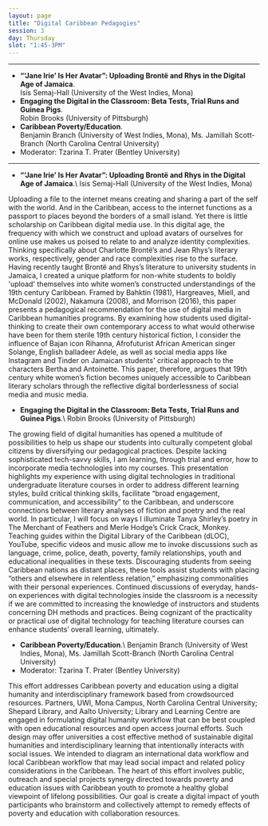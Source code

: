 ```yaml
---
layout: page
title: "Digital Caribbean Pedagogies"
session: 3
day: Thursday
slot: "1:45-3PM"
---
```



---

- **“‘Jane Irie’ Is Her Avatar”: Uploading Brontë and Rhys in the Digital Age of Jamaica**.\
Isis Semaj-Hall (University of the West Indies, Mona) 
- **Engaging the Digital in the Classroom: Beta Tests, Trial Runs and Guinea Pigs**.\
Robin Brooks (University of Pittsburgh)
- **Caribbean Poverty/Education**.\
Benjamin Branch (University of West Indies, Mona), Ms. Jamillah Scott-Branch (North Carolina Central University)
- Moderator: Tzarina T. Prater (Bentley University)

---

- **“‘Jane Irie’ Is Her Avatar”: Uploading Brontë and Rhys in the Digital Age of Jamaica**.\\
Isis Semaj-Hall (University of the West Indies, Mona) 

Uploading a file to the internet means creating and sharing a part of the self with the world. And in the Caribbean, access to the internet functions as a passport to places beyond the borders of a small island. Yet there is little scholarship on Caribbean digital media use. In this digital age, the frequency with which we construct and upload avatars of ourselves for online use makes us poised to relate to and analyze identity complexities. Thinking specifically about Charlotte Brontë’s and Jean Rhys’s literary works, respectively, gender and race complexities rise to the surface.  Having recently taught Brontë and Rhys’s literature to university students in Jamaica, I created a unique platform for non-white students to boldly 'upload' themselves into white women’s constructed understandings of the 19th century Caribbean. Framed by Bahktin (1981), Hargreaves, Miell, and McDonald (2002), Nakamura (2008), and Morrison (2016), this paper presents a pedagogical recommendation for the use of digital media in Caribbean humanities programs.  By examining how students used digital-thinking to create their own contemporary access to what would otherwise have been for them sterile 19th century historical fiction, I consider the influence of Bajan icon Rihanna, Afrofuturist African American singer Solange, English balladeer Adele, as well as social media apps like Instagram and Tinder on Jamaican students' critical approach to the characters Bertha and Antoinette. This paper, therefore, argues that 19th century white women’s fiction becomes uniquely accessible to Caribbean literary scholars through the reflective digital borderlessness of social media and music media.

- **Engaging the Digital in the Classroom: Beta Tests, Trial Runs and Guinea Pigs**.\\
Robin Brooks (University of Pittsburgh)

The growing field of digital humanities has opened a multitude of possibilities to help us shape our students into culturally competent global citizens by diversifying our pedagogical practices. Despite lacking sophisticated tech-savvy skills, I am learning, through trial and error, how to incorporate media technologies into my courses. This presentation highlights my experience with using digital technologies in traditional undergraduate literature courses in order to address different learning styles, build critical thinking skills, facilitate “broad engagement, communication, and accessibility” to the Caribbean, and underscore connections between literary analyses of fiction and poetry and the real world. In particular, I will focus on ways I illuminate Tanya Shirley’s poetry in The Merchant of Feathers and Merle Hodge’s Crick Crack, Monkey. Teaching guides within the Digital Library of the Caribbean (dLOC), YouTube, specific videos and music allow me to invoke discussions such as language, crime, police, death, poverty, family relationships, youth and educational inequalities in these texts. Discouraging students from seeing Caribbean nations as distant places, these tools assist students with placing “others and elsewhere in relentless relation,” emphasizing commonalities with their personal experiences. Continued discussions of everyday, hands-on experiences with digital technologies inside the classroom is a necessity if we are committed to increasing the knowledge of instructors and students concerning DH methods and practices. Being cognizant of the practicality or practical use of digital technology for teaching literature courses can enhance students’ overall learning, ultimately.

- **Caribbean Poverty/Education**.\\
Benjamin Branch (University of West Indies, Mona), Ms. Jamillah Scott-Branch (North Carolina Central University)
- Moderator: Tzarina T. Prater (Bentley University)

This effort addresses Caribbean poverty and education using a digital humanity and interdisciplinary framework based from crowdsourced resources. Partners, UWI, Mona Campus, North Carolina Central University; Shepard Library, and Aalto University; Library and Learning Centre are engaged in formulating digital humanity workflow that can be best coupled with open educational resources and open access journal efforts. Such design may offer universities a cost effective method of sustainable digital humanities and interdisciplinary learning that intentionally interacts with social issues. We intended to diagram an international data workflow and local Caribbean workflow that may lead social impact and related policy considerations in the Caribbean. The heart of this effort involves public, outreach and special projects synergy directed towards poverty and education issues with Caribbean youth to promote a healthy global viewpoint of lifelong possibilities. Our goal is create a digital impact of youth participants who brainstorm and collectively attempt to  remedy effects of poverty and education with collaboration resources.
